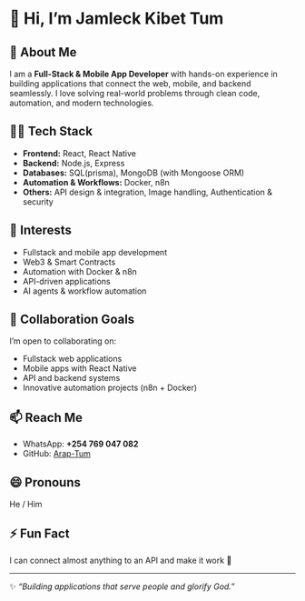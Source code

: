 # 👋 Hi, I’m Jamleck Kibet Tum

## 🚀 About Me  
I am a **Full-Stack & Mobile App Developer** with hands-on experience in building applications that connect the web, mobile, and backend seamlessly. I love solving real-world problems through clean code, automation, and modern technologies.  

## 👨‍💻 Tech Stack  
- **Frontend:** React, React Native  
- **Backend:** Node.js, Express  
- **Databases:** SQL(prisma), MongoDB (with Mongoose ORM)  
- **Automation & Workflows:** Docker, n8n  
- **Others:** API design & integration, Image handling, Authentication & security  

## 👀 Interests  
- Fullstack and mobile app development  
- Web3 & Smart Contracts  
- Automation with Docker & n8n  
- API-driven applications  
- AI agents & workflow automation  

## 💞️ Collaboration Goals  
I’m open to collaborating on:  
- Fullstack web applications  
- Mobile apps with React Native  
- API and backend systems  
- Innovative automation projects (n8n + Docker)  

## 📫 Reach Me  
- WhatsApp: **+254 769 047 082**  
- GitHub: [Arap-Tum](https://github.com/Arap-Tum)  

## 😄 Pronouns  
He / Him  

## ⚡ Fun Fact  
I can connect almost anything to an API and make it work 🚀  

---

✨ _“Building applications that serve people and glorify God.”_  

<!---
Arap-Tum/Arap-Tum is a ✨ special ✨ repository because its `README.md` (this file) appears on your GitHub profile.
You can click the Preview link to take a look at your changes.
--->
